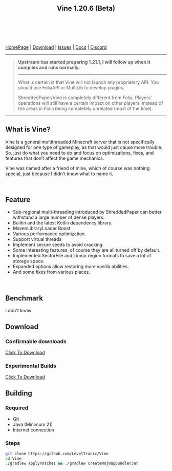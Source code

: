 <div align=center>
    <img src="assets/Vine.png" alt="">
    <h2>Vine 1.20.6 (Beta)</h2>
    <br /><br />
    <img src="https://img.shields.io/github/commit-activity/w/LevelTranic/Vine?style=flat-square" alt="">
    <img src="https://img.shields.io/github/downloads/LevelTranic/Vine/total?style=flat-square" alt="">
    <a href="https://tranic.one/downloads/vine"><img src="https://img.shields.io/github/release-date/LevelTranic/Vine?style=flat-square" alt=""></a>
    <a href="https://tranic.one/downloads/vine"><img src="https://img.shields.io/github/v/release/LevelTranic/Vine?style=flat-square" alt=""></a>
    <br /><br />
</div>

<p> 
<a href="https://tranic.one/software/vine">HomePage</a> | 
<a href="#download" >Download</a> | 
<a href="https://github.com/LevelTranic/Vine/issues">Issues</a> | 
<a href="https://docs.tranic.one/vine">Docs</a> |
<a href="https://discord.gg/dBbSbv2Vuz">Discord</a>
</p>

---
> **Upstream has started preparing 1.21.1, I will follow up when it compiles and runs normally.**
>
> ----
>
> What is certain is that Vine will not launch any proprietary API.
> You should use FoliaAPI or MultiLib to develop plugins.
>
> ShreddedPaper/Vine is completely different from Folia. Players'
> operations will still have a certain impact on other players,
> instead of the areas in Folia being completely unrelated
> (most of the time).
---

## What is Vine?
<p>Vine is a general multithreaded Minecraft server that is not specifically designed for one type of gameplay, as that would just cause more trouble. So, just do what you need to do and focus on optimizations, fixes, and features that don’t affect the game mechanics.</p>
<p>Vine was named after a friend of mine, which of course was nothing special, just because I didn't know what to name it.</p>
<br />

## Feature
- Sub-regional multi-threading introduced by ShreddedPaper can better withstand a large number of dense players.
- Builtin and the latest Kotlin dependency library.
- MavenLibraryLoader Boost
- Various performance optimization.
- Support virtual threads
- Implement secure seeds to avoid cracking.
- Some interesting features, of course they are all turned off by default.
- Implemented SectorFile and Linear region formats to save a lot of storage space.
- Expanded options allow restoring more vanilla abilities.
- And some fixes from various places.
<br />

## Benchmark
I don't know

## Download
### Confirmable downloads
<p><a target="_blank" href="https://tranic.one/downloads/vine">Click To Download</a></p>

### Experimental Builds
<p><a target="_blank" href="https://github.com/LevelTranic/Vine/actions">Click To Download</a></p>

## Building

### Required
- Git
- Java (Minimum 21)
- Internet connection

### Steps
```Bash
git clone https://github.com/LevelTranic/Vine
cd Vine
./gradlew applyPatches && ./gradlew createMojmapBundlerJar
```